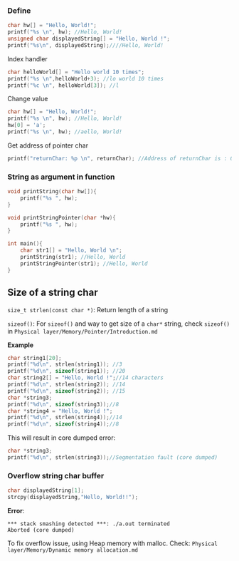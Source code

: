 ### Define

```c
char hw[] = "Hello, World!";
printf("%s \n", hw); //Hello, World! 
unsigned char displayedString[] = "Hello, World !";
printf("%s\n", displayedString);////Hello, World!
```

Index handler

```c
char helloWorld[] = "Hello world 10 times";
printf("%s \n",helloWorld+3); //lo world 10 times
printf("%c \n", helloWorld[3]); //l
```

Change value

```c
char hw[] = "Hello, World!";
printf("%s \n", hw); //Hello, World! 
hw[0] = 'a';
printf("%s \n", hw); //aello, World! 
```

Get address of pointer char

```c
printf("returnChar: %p \n", returnChar); //Address of returnChar is : 0x62FE30
```

### String as argument in function

```c
void printString(char hw[]){
	printf("%s ", hw);
}

void printStringPointer(char *hw){
	printf("%s ", hw);
}

int main(){
	char str1[] = "Hello, World \n";
	printString(str1); //Hello, World
	printStringPointer(str1); //Hello, World
}
```

## Size of a string char

``size_t strlen(const char *)``: Return length of a string

``sizeof()``: For ``sizeof()`` and way to get size of a ``char*`` string, check  ``sizeof()`` in ``Physical layer/Memory/Pointer/Introduction.md``

**Example**
```c
char string1[20];
printf("%d\n", strlen(string1)); //3
printf("%d\n", sizeof(string1)); //20
char string2[] = "Hello, World !";//14 characters
printf("%d\n", strlen(string2)); //14
printf("%d\n", sizeof(string2)); //15
char *string3;
printf("%d\n", sizeof(string3));//8
char *string4 = "Hello, World !";
printf("%d\n", strlen(string4));//14
printf("%d\n", sizeof(string4));//8
```

This will result in core dumped error:
```c
char *string3;
printf("%d\n", strlen(string3));//Segmentation fault (core dumped)
```

### Overflow string char buffer

```c
char displayedString[1];
strcpy(displayedString,"Hello, World!!");
```

**Error**:

```
*** stack smashing detected ***: ./a.out terminated
Aborted (core dumped)
```

To fix overflow issue, using Heap memory with malloc. Check: ``Physical layer/Memory/Dynamic memory allocation.md``